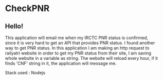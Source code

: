 # CheckPNR

## Hello! 
This application will email me when my IRCTC PNR status is confirmed, since it is very hard to get an API that provides PNR status. I found another way to get PNR status. In this application I am making an http request to railyatri website in order to get my PNR status from their site, I am saving whole website in a variable as string. The website will reload every hour, if it finds 'CNF' string in it, the application will message me.

Stack used : Nodejs
